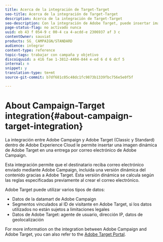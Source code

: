 ```yaml
---
title: Acerca de la integración de Target-Target
seo-title: Acerca de la integración de Target-Target
description: Acerca de la integración de Target-Target
seo-description: Con la integración de Adobe Target, puede insertar imágenes dinámicas generadas por Adobe Target en sus mensajes de Adobe Campaign.
page-status-flag: no activado nunca
uuid: eb 43 f 054-9 c 00-4 ca 4-acdd-e 2306937 af 3 c
contentOwner: sauviat
products: SG_ CAMPAIGN/STANDARD
audience: integrar
content-type: reference
topic-tags: trabajar con campaña y objetivo
discoiquuid: a 416 fae 1-3812-4404-844 e-ed 6 d 6 dcf 5
internal: n
snippet: y
translation-type: tm+mt
source-git-commit: b7df681c05c48dc1fc9873b1339fbc756e5e0f5f

---
```



# About Campaign-Target integration{#about-campaign-target-integration}

La integración entre Adobe Campaign y Adobe Target (Classic y Standard) dentro de Adobe Experience Cloud le permite insertar una imagen dinámica de Adobe Target en una entrega por correo electrónico de Adobe Campaign.

Esta integración permite que el destinatario reciba correo electrónico enviado mediante Adobe Campaign, incluida una versión dinámica del contenido gracias a Adobe Target. Esta versión dinámica se calcula según las reglas especificadas previamente al crear el correo electrónico.

Adobe Target puede utilizar varios tipos de datos:

* Datos de la datamart de Adobe Campaign
* Segmentos vinculados al ID de visitante en Adobe Target, si los datos utilizados no están sujetos a limitaciones legales
* Datos de Adobe Target: agente de usuario, dirección IP, datos de geolocalización

For more information on the integration between Adobe Campaign and Adobe Target, you can also refer to the [Adobe Target Portal](https://marketing.adobe.com/resources/help/en_US/target/a4t/c_campaign_and_target.html).
